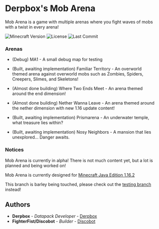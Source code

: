 # Derpbox's Mob Arena

Mob Arena is a game with multiple arenas where you fight waves of mobs with a twist in every arena!

![Minecraft Version](https://img.shields.io/badge/Minecraft-1.16.5-80ba42?style=for-the-badge) ![License](https://img.shields.io/github/license/DBTDerpbox/derpboxs-mob-arena?style=for-the-badge) ![Last Commit](https://img.shields.io/github/last-commit/dbtderpbox/derpboxs-mob-arena?style=for-the-badge)

### Arenas

* (Debug) MA1 - A small debug map for testing

* (Built, awaiting implementation) Familiar Territory - An overworld themed arena against overworld mobs such as Zombies, Spiders, Creepers, Slimes, and Skeletons!

* (Almost done building) Where Two Ends Meet - An arena themed around the end dimension!

* (Almost done building) Nether Wanna Leave - An arena themed around the nether dimension with new 1.16 update content!

* (Built, awaiting implementation) Prismarena - An underwater temple, what treasure lies within?

* (Built, awaiting implementation) Nosy Neighbors - A mansion that lies unexplored... Danger awaits.

### Notices

Mob Arena is currently in alpha! There is not much content yet, but a lot is planned and being worked on!

Mob Arena is currently designed for [Minecraft Java Edition 1.16.2](https://www.minecraft.net/en-us/article/minecraft-java-edition-1-16-2)

This branch is barley being touched, please check out the [testing branch](https://github.com/DBTDerpbox/Derpboxs-Mob-Arena/tree/testing) instead!

## Authors

* **Derpbox** - *Datapack Developer* - [Derpbox](https://github.com/dbtderpbox)
* **FighterFist/Discobot** - *Builder* - [Discobot](https://github.com/disco-b0t)
